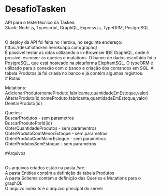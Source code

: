 # DesafioTasken
API para o teste técnico da Tasken.
<br/>
Stack: Node.js, Typescript, GraphQL, Express.js, TypeORM, PostgreSQL

<br/>
O deploy da API foi feita no Heroku, no seguinte endereço: https://desafiotasken.herokuapp.com/graphql
<br/> É possível testar as rotas utilizando o in-Brownser IDE GraphiQL, onde é possível escrever as queries e mutations. O banco de dados escolhido foi o PostgreSQL, que está hosteado na plataforma ElephantSQL. O typeORM é utilizado para a conexão com o banco e criação dos comandos em SQL. A tabela Produtos já foi criada no banco e já contém algumos registros.
<br/>
# Rotas

Mutations:<br/>
AdicionarProduto(nomeProduto,fabricante,quantidadeEmEstoque,valor)
<br/>
AlterarProduto(id,nomeProduto,fabricante,quantidadeEmEstoque,valor)
<br/>
DeletarProduto(id)
<br/>

Queries:<br/>
BuscarProdutos - sem parametros
<br/>
BuscarProdutoPorId(id)
<br/>
ObterQuantidadeProdutos - sem paramentros
<br/>
ObterProdutoComMenorEstoque - sem parametros
<br/>
ObterProdutoComMaiorEstoque - sem parametros
<br/>
ObterProdutosSemEstoque - sem parametros


#Arquivos

<br/>
Os arquivos criados estão na pasta /src:
<br/>
A pasta Entities contém a definição da tabela Produtos
<br/>
A pasta Schema contém a definição das Queries e Mutations para o graphQL
<br/>
O arquivo index.ts é o arquivo principal do server




